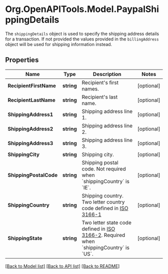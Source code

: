 # Org.OpenAPITools.Model.PaypalShippingDetails
The `shippingDetails` object is used to specify the shipping address details for a transaction. If not provided the values provided in the `billingAddress` object will be used for shipping information instead.

## Properties

Name | Type | Description | Notes
------------ | ------------- | ------------- | -------------
**RecipientFirstName** | **string** | Recipient&#39;s first names. | [optional] 
**RecipientLastName** | **string** | Recipient&#39;s last name. | [optional] 
**ShippingAddress1** | **string** | Shipping address line 1. | [optional] 
**ShippingAddress2** | **string** | Shipping address line 2. | [optional] 
**ShippingAddress3** | **string** | Shipping address line 3. | [optional] 
**ShippingCity** | **string** | Shipping city. | [optional] 
**ShippingPostalCode** | **string** | Shipping postal code. Not required when &#x60;shippingCountry&#x60; is &#x60;IE&#x60;. | [optional] 
**ShippingCountry** | **string** | Shipping country. Two letter country code defined in [ISO 3166-1](http://en.wikipedia.org/wiki/ISO_3166-1_alpha-2) | [optional] 
**ShippingState** | **string** | Two letter state code defined in [ISO 3166-2](http://en.wikipedia.org/wiki/ISO_3166-2:US). Required when &#x60;shippingCountry&#x60; is &#x60;US&#x60;. | [optional] 

[[Back to Model list]](../README.md#documentation-for-models) [[Back to API list]](../README.md#documentation-for-api-endpoints) [[Back to README]](../README.md)


